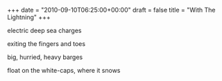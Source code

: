 +++
date = "2010-09-10T06:25:00+00:00"
draft = false
title = "With The Lightning"
+++
<p>electric deep sea charges</p>&#13;
<p>exiting the fingers and toes</p>&#13;
<p>big, hurried, heavy barges</p>&#13;
<p>float on the white-caps, where it snows</p> 
